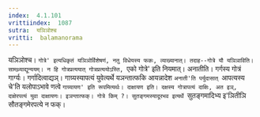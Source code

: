 ```yaml
---
index:  4.1.101
vrittiindex:  1087
sutra:  यञिञोश्च
vritti:  balamanorama 
---
```


यञिञोश्च। `गोत्रे' इत्यधिकृतं यञिञोर्विशेषणं, नतु विधेयस्य फकः, व्याख्यानात्। तदाह--गोत्रे यौ यञिञाविति। सामथ्र्याद्यून्ययम्। न हि गोत्रप्रत्ययात् गोत्रप्रत्ययोऽस्ति, `एको गोत्रे' इति नियमात्। अनातीति। गर्गस्य गोत्रं गार्ग्यः। गर्गादित्वाद्यञ्। गाग्र्यस्यापत्यं युवेत्यर्थे यञन्तात्फकि आयन्नादेश `अनाती'ति पर्युदासात् `आपत्यस्य चे'ति यलोपाऽभावे णत्वे `गाग्र्यायण' इति रूपमित्यर्थः। दाक्षायण इति। दक्षस्य गोत्रापत्यं दाक्षिः, अत इञ्, दाक्षेरपत्यं युवा दाक्षायणः। इञन्तात्फक्। गोत्रे किम् ?। सुतङ्गमस्यादूरभव इत्यर्थे `सुतङ्गमादिभ्य इ'ञितीञि सौतङ्गमेरपत्ये न फक्।

